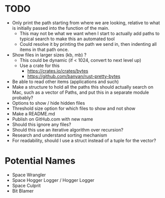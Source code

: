 # TODO

- Only print the path starting from where we are looking, relative to what is
  initially passed into the function of the main.
    - This may not be what we want when I start to actually add paths to
        typical search to make this an automated tool
    - Could resolve it by printing the path we send in, then indenting all items
      in that path once.
- Show files in larger sizes (kb, mb) ?
    - This could be dynamic (if < 1024, convert to next level up)
    - Use a crate for this
        - https://crates.io/crates/bytes
        - https://github.com/banyan/rust-pretty-bytes
- Be able to read other items (applications and such)
- Make a structure to hold all the paths this should actually search on Mac,
  such as a vector of Paths, and put this in a separate module probably?
- Options to show / hide hidden files
- Threshold size option for which files to show and not show
- Make a README.md
- Publish on GitHub.com with new name
- Should this ignore any files?
- Should this use an iterative algorithm over recursion?
- Research and understand sorting mechanism
- For readability, should I use a struct instead of a tuple for the vector?

# Potential Names

- Space Wrangler
- Space Hogger Logger / Hogger Logger
- Space Culprit
- Bit Blamer

